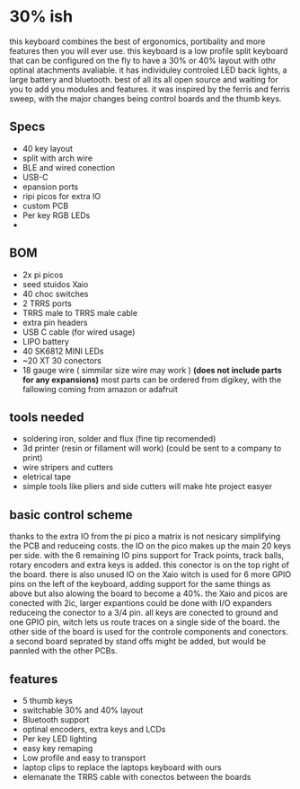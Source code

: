 # 30% ish
this keyboard combines the best of ergonomics, portibality and more features then you will ever use. this keyboard is a low profile split keyboard that can be configured on the fly to have a 30% or 40% layout with othr optinal atachments avaliable. it has individuley controled LED back lights, a large battery and bluetooth. best of all its all open source and waiting for you to add you modules and features. it was inspired by the ferris and ferris sweep, with the major changes being control boards and the thumb keys.

## Specs
- 40 key layout
- split with arch wire
- BLE and wired conection
- USB-C
- epansion ports
- ripi picos for extra IO
- custom PCB
- Per key RGB LEDs
- 

## BOM
- 2x pi picos
- seed stuidos Xaio
- 40 choc switches
- 2 TRRS ports
- TRRS male to TRRS male cable
- extra pin headers
- USB C cable (for wired usage)
- LIPO battery
- 40 SK6812 MINI LEDs
- ~20 XT 30 conectors
- 18 gauge wire ( simmilar size wire may work )
**(does not include parts for any expansions)**
most parts can be ordered from digikey, with the fallowing coming from amazon or adafruit

## tools needed
- soldering iron, solder and flux (fine tip recomended)
- 3d printer (resin or fillament will work) (could be sent to a company to print)
- wire stripers and cutters
- eletrical tape
- simple tools like pliers and side cutters will make hte project easyer

## basic control scheme
thanks to the extra IO from the pi pico a matrix is not nesicary simplifying the PCB and reduceing costs. the IO on the pico makes up the main 20 keys per side. with the 6 remaining IO pins support for Track points, track balls, rotary encoders and extra keys is added. this conector is on the top right of the board. there is also unused IO on the Xaio witch is used for 6 more GPIO pins on the left of the keyboard, adding support for the same things as above but also alowing the board to become a 40%. the Xaio and picos are conected with 2ic, larger expantions could be done with I/O expanders reduceing the conector to a 3/4 pin. all keys are conected to ground and one GPIO pin, witch lets us route traces on a single side of the board. the other side of the board is used for the controle components and conectors. a second board seprated by stand offs might be added, but would be pannled with the other PCBs. 

## features
- 5 thumb keys
- switchable 30% and 40% layout
- Bluetooth support
- optinal encoders, extra keys and LCDs
- Per key LED lighting
- easy key remaping
- Low profile and easy to transport
- laptop clips to replace the laptops keyboard with ours
- elemanate the TRRS cable with conectos between the boards
